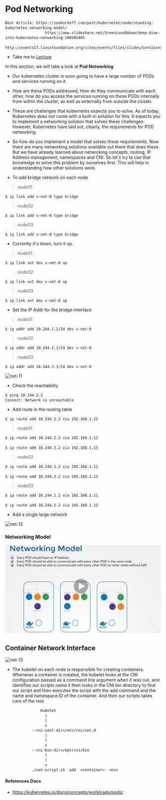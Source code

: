 # Pod Networking
```
Best Article: https://sookocheff.com/post/kubernetes/understanding-kubernetes-networking-model/
				  https://www.slideshare.net/SreenivasMakam/deep-dive-into-kubernetes-networking-108505405
				  http://events17.linuxfoundation.org/sites/events/files/slides/Container%20Networking%20Deep%20Dive.pdf
```
  - Take me to [Lecture](https://kodekloud.com/courses/certified-kubernetes-administrator-with-practice-tests/lectures/9808293)

In this section, we will take a look at **Pod Networking**

- Our kubernetes cluster is soon going to have a large number of PODs and services running on it.

- How are these PODs addressed, How do they communicate with each other, how do you access the services running on these PODs internally from within the cluster, as well as externally from outside the cluster.

- These are challenges that kubernetes expects you to solve. As of today, Kubernetes does not come with a built-in solution for this. It expects you to implement a networking solution that solves these challenges. However, Kubernetes have laid out, clearly, the requirements for POD networking. 

- So how do you implement a model that solves these requirements. Now there are many networking solutions available out there that does these. But we have already learned about networking concepts, routing, IP Address management, namespaces and CNI. So let's try to use that knowledge to solve this problem by ourselves first. This will help in understanding how other solutions work.

- To add bridge network on each node

> node01
```
$ ip link add v-net-0 type bridge
```
> node02
```
$ ip link add v-net-0 type bridge
```

> node03
```
$ ip link add v-net-0 type bridge
```

- Currently it's down, turn it up.

> node01
```
$ ip link set dev v-net-0 up
```

> node02
```
$ ip link set dev v-net-0 up
```

> node03
```
$ ip link set dev v-net-0 up
```

- Set the IP Addr for the bridge interface

> node01
```
$ ip addr add 10.244.1.1/24 dev v-net-0
```

> node02
```
$ ip addr add 10.244.2.1/24 dev v-net-0
```

> node03
```
$ ip addr add 10.244.3.1/24 dev v-net-0
```

![net-11](../../images/net11.PNG)

- Check the reachability 

```
$ ping 10.244.2.2
Connect: Network is unreachable
```

- Add route in the routing table
```
$ ip route add 10.244.2.2 via 192.168.1.12
```

> node01
```
$ ip route add 10.244.2.2 via 192.168.1.12

$ ip route add 10.244.3.2 via 192.168.1.13
```

> node02
```
$ ip route add 10.244.1.2 via 192.168.1.11

$ ip route add 10.244.3.2 via 192.168.1.13

```

> node03
```
$ ip route add 10.244.1.2 via 192.168.1.11

$ ip route add 10.244.2.2 via 192.168.1.12
```

- Add a single large network 

![net-12](../../images/net12.PNG)

### Networking Model
![pod](../../images/pod.png)

## Container Network Interface

![net-13](../../images/net13.PNG)

- The kubelet on each node is responsible for creating containers. Whenever a container is created, the kubelet looks at the CNI configuration passed as a command line argument when it was run, and identifies our scripts name it then looks in the CNI bin directory to find our script and then executes the script with the add command and the name and namespace ID of the container. And then our scripts takes care of the rest.


```
				Kubelet
				  |
				  |
				  v
			--cni-conf-dir=/etc/cni/net.d
				  |
				  |
				  v
			--cni-bin-dir=/opt/cni/bin
				  |
				  |
				  v
			./net-script.sh  add  <container>  <ns>

```


#### References Docs

- https://kubernetes.io/docs/concepts/workloads/pods/
